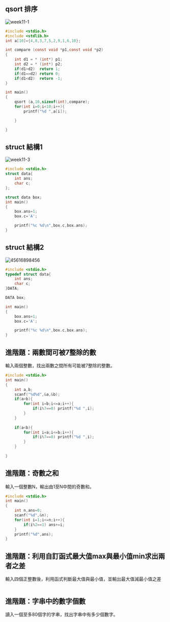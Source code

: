 ## qsort 排序
![week11-1](https://user-images.githubusercontent.com/79676845/117389205-96dede00-af1e-11eb-83c1-4d006ee6ed94.png)

```c
#include <stdio.h>
#include <stdlib.h>
int a[10]={4,8,3,7,5,2,9,1,6,10};

int compare (const void *p1,const void *p2)
{
    int d1 = * (int*) p1;
    int d2 = * (int*) p2;
    if(d1>d2)  return 1;
    if(d1==d2) return 0;
    if(d1<d2)  return -1;
}

int main()
{
    qsort (a,10,sizeof(int),compare);
    for(int i=0;i<10;i++){
        printf("%d ",a[i]);

    }

}
```

## struct 結構1
![week11-3](https://user-images.githubusercontent.com/79676845/117391028-c2af9300-af21-11eb-9f84-f1ddc080fb10.png)
```c
#include <stdio.h>
struct data{
    int ans;
    char c;
};

struct data box;
int main()
{
    box.ans=1;
    box.c='A';

    printf("%c %d\n",box.c,box.ans);
}
```

## struct 結構2
![45616898456](https://user-images.githubusercontent.com/79676845/117391574-c4c62180-af22-11eb-9827-ac57743ad045.jpg)

```c
#include <stdio.h>
typedef struct data{
    int ans;
    char c;
}DATA;

DATA box;

int main()
{
    box.ans=1;
    box.c='A';

    printf("%c %d\n",box.c,box.ans);
}
```

## 進階題：兩數間可被7整除的數
輸入兩個整數，找出兩數之間所有可能被7整除的整數。
```c
#include <stdio.h>
int main()
{
	int a,b;
	scanf("%d%d",&a,&b);
	if(a>b){
		for(int i=b;i<=a;i++){
			if(i%7==0) printf("%d ",i);
		}
	}
	
	if(a<b){
		for(int i=a;i<=b;i++){
			if(i%7==0) printf("%d ",i);
		}
	}
	
}

```

## 進階題：奇數之和
輸入一個整數N，輸出由1至N中間的奇數和。
```c
#include <stdio.h>
int main()
{
	int n,ans=0;
	scanf("%d",&n);
	for(int i=1;i<=n;i++){
		if(i%2==1) ans+=i;
	}
	printf("%d",ans);
}
```

## 進階題：利用自訂函式最大值max與最小值min求出兩者之差
輸入四個正整數後，利用函式判斷最大值與最小值，並輸出最大值減最小值之差
```c

```


## 進階題：字串中的數字個數
讀入一個至多80個字的字串，找出字串中有多少個數字。
```c

```
